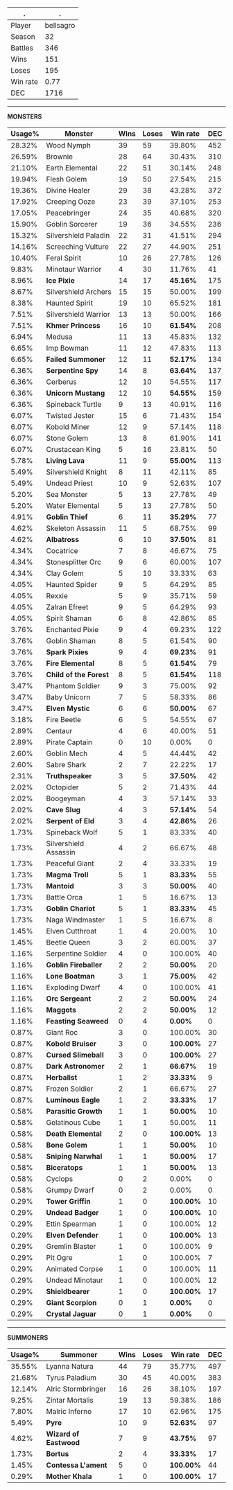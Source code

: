 .|.
|-|-
Player|bellsagro
Season|32
Battles|346
Wins|151
Loses|195
Win rate|0.77
DEC|1716

---
**MONSTERS**

Usage%|Monster|Wins|Loses|Win rate|DEC|
-|-|-|-|-|-|
28.32%|Wood Nymph|39|59|39.80%|452|
26.59%|Brownie|28|64|30.43%|310|
21.10%|Earth Elemental|22|51|30.14%|248|
19.94%|Flesh Golem|19|50|27.54%|215|
19.36%|Divine Healer|29|38|43.28%|372|
17.92%|Creeping Ooze|23|39|37.10%|253|
17.05%|Peacebringer|24|35|40.68%|320|
15.90%|Goblin Sorcerer|19|36|34.55%|236|
15.32%|Silvershield Paladin|22|31|41.51%|294|
14.16%|Screeching Vulture|22|27|44.90%|251|
10.40%|Feral Spirit|10|26|27.78%|126|
9.83%|Minotaur Warrior|4|30|11.76%|41|
8.96%|**Ice Pixie**|14|17|**45.16%**|175|
8.67%|Silvershield Archers|15|15|50.00%|199|
8.38%|Haunted Spirit|19|10|65.52%|181|
7.51%|Silvershield Warrior|13|13|50.00%|166|
7.51%|**Khmer Princess**|16|10|**61.54%**|208|
6.94%|Medusa|11|13|45.83%|132|
6.65%|Imp Bowman|11|12|47.83%|113|
6.65%|**Failed Summoner**|12|11|**52.17%**|134|
6.36%|**Serpentine Spy**|14|8|**63.64%**|137|
6.36%|Cerberus|12|10|54.55%|117|
6.36%|**Unicorn Mustang**|12|10|**54.55%**|159|
6.36%|Spineback Turtle|9|13|40.91%|116|
6.07%|Twisted Jester|15|6|71.43%|154|
6.07%|Kobold Miner|12|9|57.14%|118|
6.07%|Stone Golem|13|8|61.90%|141|
6.07%|Crustacean King|5|16|23.81%|50|
5.78%|**Living Lava**|11|9|**55.00%**|113|
5.49%|Silvershield Knight|8|11|42.11%|85|
5.49%|Undead Priest|10|9|52.63%|107|
5.20%|Sea Monster|5|13|27.78%|49|
5.20%|Water Elemental|5|13|27.78%|50|
4.91%|**Goblin Thief**|6|11|**35.29%**|77|
4.62%|Skeleton Assassin|11|5|68.75%|99|
4.62%|**Albatross**|6|10|**37.50%**|81|
4.34%|Cocatrice|7|8|46.67%|75|
4.34%|Stonesplitter Orc|9|6|60.00%|107|
4.34%|Clay Golem|5|10|33.33%|63|
4.05%|Haunted Spider|9|5|64.29%|85|
4.05%|Rexxie|5|9|35.71%|59|
4.05%|Zalran Efreet|9|5|64.29%|93|
4.05%|Spirit Shaman|6|8|42.86%|85|
3.76%|Enchanted Pixie|9|4|69.23%|122|
3.76%|Goblin Shaman|8|5|61.54%|90|
3.76%|**Spark Pixies**|9|4|**69.23%**|91|
3.76%|**Fire Elemental**|8|5|**61.54%**|79|
3.76%|**Child of the Forest**|8|5|**61.54%**|118|
3.47%|Phantom Soldier|9|3|75.00%|92|
3.47%|Baby Unicorn|7|5|58.33%|86|
3.47%|**Elven Mystic**|6|6|**50.00%**|67|
3.18%|Fire Beetle|6|5|54.55%|67|
2.89%|Centaur|4|6|40.00%|51|
2.89%|Pirate Captain|0|10|0.00%|0|
2.60%|Goblin Mech|4|5|44.44%|42|
2.60%|Sabre Shark|2|7|22.22%|17|
2.31%|**Truthspeaker**|3|5|**37.50%**|42|
2.02%|Octopider|5|2|71.43%|44|
2.02%|Boogeyman|4|3|57.14%|33|
2.02%|**Cave Slug**|4|3|**57.14%**|54|
2.02%|**Serpent of Eld**|3|4|**42.86%**|26|
1.73%|Spineback Wolf|5|1|83.33%|40|
1.73%|Silvershield Assassin|4|2|66.67%|48|
1.73%|Peaceful Giant|2|4|33.33%|19|
1.73%|**Magma Troll**|5|1|**83.33%**|55|
1.73%|**Mantoid**|3|3|**50.00%**|40|
1.73%|Battle Orca|1|5|16.67%|13|
1.73%|**Goblin Chariot**|5|1|**83.33%**|45|
1.73%|Naga Windmaster|1|5|16.67%|8|
1.45%|Elven Cutthroat|1|4|20.00%|10|
1.45%|Beetle Queen|3|2|60.00%|37|
1.16%|Serpentine Soldier|4|0|100.00%|40|
1.16%|**Goblin Fireballer**|2|2|**50.00%**|20|
1.16%|**Lone Boatman**|3|1|**75.00%**|42|
1.16%|Exploding Dwarf|4|0|100.00%|41|
1.16%|**Orc Sergeant**|2|2|**50.00%**|24|
1.16%|**Maggots**|2|2|**50.00%**|12|
1.16%|**Feasting Seaweed**|0|4|**0.00%**|0|
0.87%|Giant Roc|3|0|100.00%|30|
0.87%|**Kobold Bruiser**|3|0|**100.00%**|27|
0.87%|**Cursed Slimeball**|3|0|**100.00%**|27|
0.87%|**Dark Astronomer**|2|1|**66.67%**|19|
0.87%|**Herbalist**|1|2|**33.33%**|9|
0.87%|Frozen Soldier|2|1|66.67%|27|
0.87%|**Luminous Eagle**|1|2|**33.33%**|17|
0.58%|**Parasitic Growth**|1|1|**50.00%**|10|
0.58%|Gelatinous Cube|1|1|50.00%|11|
0.58%|**Death Elemental**|2|0|**100.00%**|13|
0.58%|**Bone Golem**|1|1|**50.00%**|10|
0.58%|**Sniping Narwhal**|1|1|**50.00%**|17|
0.58%|**Biceratops**|1|1|**50.00%**|13|
0.58%|Cyclops|0|2|0.00%|0|
0.58%|Grumpy Dwarf|0|2|0.00%|0|
0.29%|**Tower Griffin**|1|0|**100.00%**|10|
0.29%|**Undead Badger**|1|0|**100.00%**|10|
0.29%|Ettin Spearman|1|0|100.00%|12|
0.29%|**Elven Defender**|1|0|**100.00%**|13|
0.29%|Gremlin Blaster|1|0|100.00%|9|
0.29%|Pit Ogre|1|0|100.00%|7|
0.29%|Animated Corpse|1|0|100.00%|11|
0.29%|Undead Minotaur|1|0|100.00%|12|
0.29%|**Shieldbearer**|1|0|**100.00%**|17|
0.29%|**Giant Scorpion**|0|1|**0.00%**|0|
0.29%|**Crystal Jaguar**|0|1|**0.00%**|0|

---
**SUMMONERS**

Usage%|Summoner|Wins|Loses|Win rate|DEC|
-|-|-|-|-|-|
35.55%|Lyanna Natura|44|79|35.77%|497|
21.68%|Tyrus Paladium|30|45|40.00%|383|
12.14%|Alric Stormbringer|16|26|38.10%|197|
9.25%|Zintar Mortalis|19|13|59.38%|186|
7.80%|Malric Inferno|17|10|62.96%|175|
5.49%|**Pyre**|10|9|**52.63%**|97|
4.62%|**Wizard of Eastwood**|7|9|**43.75%**|97|
1.73%|**Bortus**|2|4|**33.33%**|17|
1.45%|**Contessa L'ament**|5|0|**100.00%**|44|
0.29%|**Mother Khala**|1|0|**100.00%**|17|
